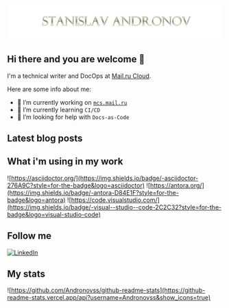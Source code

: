 ![Header](https://github.com/Andronovss/andronovss/blob/main/assets/header.jpg)

## Hi there and you are welcome 👋

I'm a technical writer and DocOps at [Mail.ru Cloud](http://mcs.mail.ru).

Here are some info about me:

- 🔭 I’m currently working on [`mcs.mail.ru`](https://mcs.mail.ru/help/)
- 🌱 I’m currently learning `CI/CD`
- 🤔 I’m looking for help with `Docs-as-Code`

## Latest blog posts

<!-- BLOG-POST-LIST:START -->

<!-- BLOG-POST-LIST:END -->

## What i'm using in my work

![https://asciidoctor.org/](https://img.shields.io/badge/-asciidoctor-276A9C?style=for-the-badge&logo=asciidoctor) ![https://antora.org/](https://img.shields.io/badge/-antora-D84E1F?style=for-the-badge&logo=antora) ![https://code.visualstudio.com/](https://img.shields.io/badge/-visual--studio--code-2C2C32?style=for-the-badge&logo=visual-studio-code)

## Follow me

[![LinkedIn](https://img.shields.io/badge/-linkedin-2C5EBE?style=for-the-badge&logo=linkedin)](link="https://www.linkedin.com/in/andronov-stanislav/?locale=en_US")

## My stats

![https://github.com/Andronovss/github-readme-stats](https://github-readme-stats.vercel.app/api?username=Andronovss&show_icons=true)
